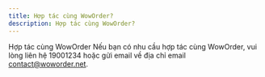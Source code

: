 ```yaml
---
title: Hợp tác cùng WowOrder?
description: Hợp tác cùng WowOrder?
---
```


Hợp tác cùng WowOrder
Nếu bạn có nhu cầu hợp tác cùng WowOrder, vui lòng liên hệ 19001234 hoặc gửi email về địa chỉ email contact@woworder.net.